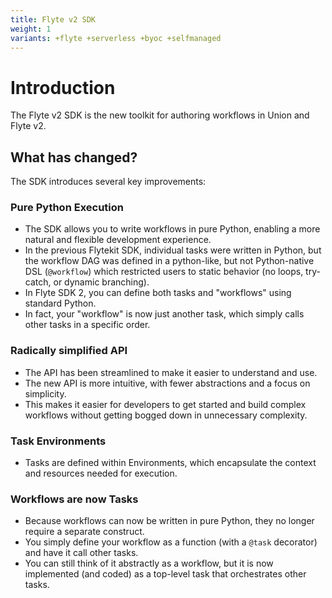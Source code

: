 ```yaml
---
title: Flyte v2 SDK
weight: 1
variants: +flyte +serverless +byoc +selfmanaged
---
```


# Introduction

The Flyte v2 SDK is the new toolkit for authoring workflows in Union and Flyte v2.

## What has changed?

The SDK introduces several key improvements:

### Pure Python Execution

* The SDK allows you to write workflows in pure Python, enabling a more natural and flexible development experience.
* In the previous Flytekit SDK, individual tasks were written in Python, but the workflow DAG was defined in a python-like, but not Python-native DSL (`@workflow`) which restricted users to static behavior (no loops, try-catch, or dynamic branching).
* In Flyte SDK 2, you can define both tasks and "workflows" using standard Python.
* In fact, your "workflow" is now just another task, which simply calls other tasks in a specific order.

### Radically simplified API

* The API has been streamlined to make it easier to understand and use.
* The new API is more intuitive, with fewer abstractions and a focus on simplicity.
* This makes it easier for developers to get started and build complex workflows without getting bogged down in unnecessary complexity.

### Task Environments

* Tasks are defined within Environments, which encapsulate the context and resources needed for execution.

### Workflows are now Tasks

* Because workflows can now be written in pure Python, they no longer require a separate construct.
* You simply define your workflow as a function (with a `@task` decorator) and have it call other tasks.
* You can still think of it abstractly as a workflow, but it is now implemented (and coded) as a top-level task that orchestrates other tasks.
